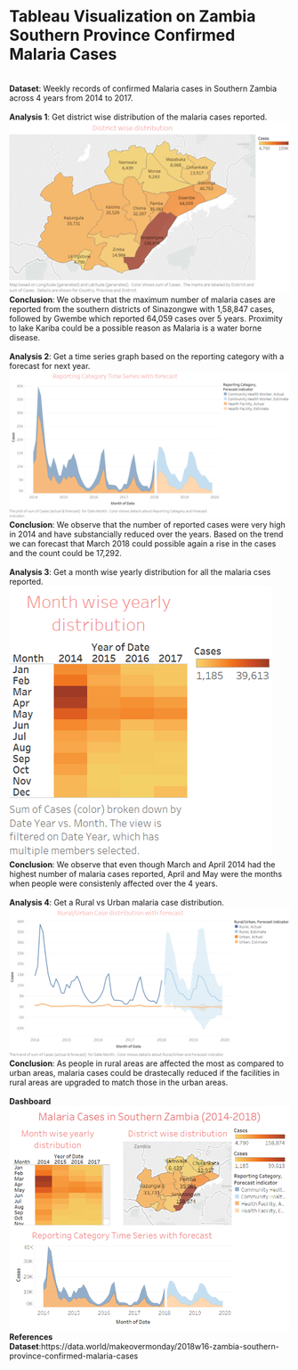 # Tableau Visualization on Zambia Southern Province Confirmed Malaria Cases
</br  >
<b>Dataset</b>: Weekly records of confirmed Malaria cases in Southern Zambia across 4 years from 2014 to 2017.</br  >
</br  >
<b>Analysis 1</b>: Get district wise distribution of the malaria cases reported.</br >
<img src='https://github.com/PrithviKamath/Data-Visualizations/blob/master/Southern%20Zambia%20Malaria%20Case%20Visualization%20with%20Tableau/Images/District%20wise%20distribution.png'></img></br >
<b>Conclusion</b>: We observe that the maximum number of malaria cases are reported from the southern districts of Sinazongwe with 1,58,847 cases, followed by Gwembe which reported 64,059 cases over 5 years. Proximity to lake Kariba could be a possible reason as Malaria is a water borne disease.</br >
</br >
<b>Analysis 2</b>: Get a time series graph based on the reporting category with a forecast for next year.</br >
<img src='https://github.com/PrithviKamath/Data-Visualizations/blob/master/Southern%20Zambia%20Malaria%20Case%20Visualization%20with%20Tableau/Images/Reporting%20Category%20Time%20Series%20with%20forecast.png'></img></br >
<b>Conclusion</b>: We observe that the number of reported cases were very high in 2014 and have substancially reduced over the years. Based on the trend we can forecast that March 2018 could possible again a rise in the cases and the count could be 17,292.</br >
</br >
<b>Analysis 3</b>: Get a month wise yearly distribution for all the malaria cses reported.</br >
<img src='https://github.com/PrithviKamath/Data-Visualizations/blob/master/Southern%20Zambia%20Malaria%20Case%20Visualization%20with%20Tableau/Images/Month%20wise%20yearly%20distribution.png'></img></br >
<b>Conclusion</b>: We observe that even though March and April 2014 had the highest number of malaria cases reported, April and May were the months when people were consistenly affected over the 4 years.</br >
</br >
<b>Analysis 4</b>: Get a Rural vs Urban malaria case distribution.</br >
<img src='https://github.com/PrithviKamath/Data-Visualizations/blob/master/Southern%20Zambia%20Malaria%20Case%20Visualization%20with%20Tableau/Images/RuralUrban%20Case%20distribution%20with%20forecast.png'></img></br >
<b>Conclusion</b>: As people in rural areas are affected the most as compared to urban areas, malaria cases could be drastecally reduced if the facilities in rural areas are upgraded to match those in the urban areas.</br >
</br >
<b>Dashboard</b></br >
<img src='https://github.com/PrithviKamath/Data-Visualizations/blob/master/Southern%20Zambia%20Malaria%20Case%20Visualization%20with%20Tableau/Images/Malaria%20Cases%20in%20Southern%20Zambia%20(2014-2018).png'></img></br >
<b>References</b></br>
<b>Dataset</b>:https://data.world/makeovermonday/2018w16-zambia-southern-province-confirmed-malaria-cases</br  >
